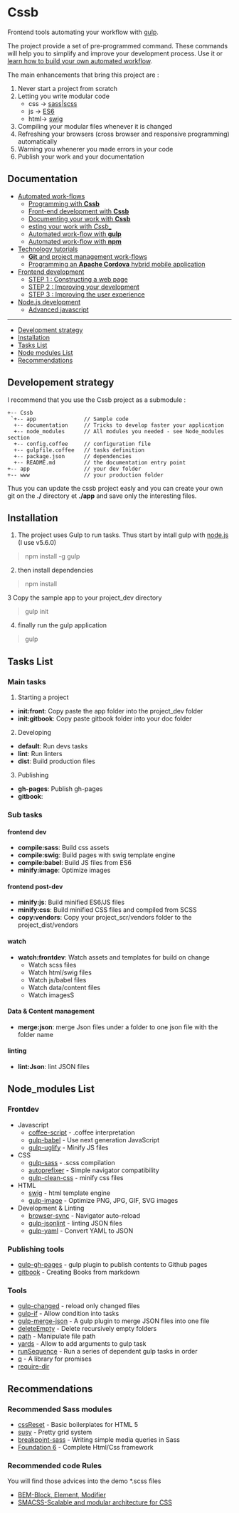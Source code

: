 # Cssb

Frontend tools automating your workflow with [gulp](http://gulpjs.com/).

The project provide a set of pre-programmed command. These commands will help you to simplify and improve your development process. Use it or [learn how to build your own automated workflow](https://github.com/xNok/Cssb/blob/master/docs/part1-automated-workflow/gulp_automated_workflow.md).

The main enhancements that bring this project are :

1. Never start a project from scratch
2. Letting you write modular code
    * css -> [sass|scss](http://sass-lang.com/)
    * js  -> [ES6](https://babeljs.io/)
    * html-> [swig](http://paularmstrong.github.io/swig/)
3. Compiling your modular files whenever it is changed
4. Refreshing your browsers (cross browser and responsive programming) automatically
5. Warning you whenerer you made errors in your code
6. Publish your work and your documentation

## Documentation

* [Automated work-flows](https://github.com/xNok/Cssb/blob/master/part1-automated-workflow/README.md)
    * [Programming with __Cssb__](https://github.com/xNok/Cssb/blob/master/part1-automated-workflow/1_cssb_automated_workflow.md)
    * [Front-end development with __Cssb__](https://github.com/xNok/Cssb/blob/master/part1-automated-workflow/2_cssb_frontdev.md)
    * [Documenting your work with __Cssb__](https://github.com/xNok/Cssb/blob/master/part1-automated-workflow/3_cssb_documentation.md)
    * [esting your work with _Cssb__](https://github.com/xNok/Cssb/blob/master/part1-automated-workflow/4_cssb_tests.md)
    * [Automated work-flow with __gulp__](https://github.com/xNok/Cssb/blob/master/part1-automated-workflow/gulp_automated_workflow.md)
    * [Automated work-flow with __npm__](https://github.com/xNok/Cssb/blob/master/part1-automated-workflow/npm_automated_workflow.md)
* [Technology tutorials](https://github.com/xNok/Cssb/blob/master/part2-technologies-tutorials/README.md)
    * [__Git__ and project management work-flows](https://github.com/xNok/Cssb/blob/master/part2-technologies-tutorials/git_workflow.md)
    * [Programming an __Apache Cordova__ hybrid mobile application](https://github.com/xNok/Cssb/blob/master/part2-technologies-tutorials/apache_cordova.md)
* [Frontend development](https://github.com/xNok/Cssb/blob/master/part3-frontend-development/README.md)
    * [STEP 1 : Constructing a web page](https://github.com/xNok/Cssb/blob/master/part3-frontend-development/step1_constructing_a_web_page.md)
    * [STEP 2 : Improving your development](https://github.com/xNok/Cssb/blob/master/part3-frontend-development/step2_improving_your_development.md)
    * [STEP 3 : Improving the user experience](https://github.com/xNok/Cssb/blob/master/part3-frontend-development/step3_improving_the_user_experience.md)
* [Node.js development](https://github.com/xNok/Cssb/blob/master/part4-nodejs-development/README.md)
    * [Advanced javascript](https://github.com/xNok/Cssb/blob/master/part4-nodejs-development/2_advanced_javascript.md)

----

* [Development strategy](#developement-strategy)
* [Installation](#installation)
* [Tasks List](#tasks-list)
* [Node modules List](#node-modules-list)
* [Recommendations](#recommendations)

## Developement strategy

I recommend that you use the Cssb project as a submodule :

```
+-- Cssb
 `+-- app               // Sample code
  +-- documentation     // Tricks to develop faster your application
  +-- node_modules      // All modules you needed - see Node_modules section
  +-- config.coffee     // configuration file
  +-- gulpfile.coffee   // tasks definition
  +-- package.json      // dependencies
  +-- README.md         // the documentation entry point
+-- app                 // your dev folder
+-- www                 // your production folder
```

Thus you can update the cssb project easly and you can create your own git on the __./__ directory et __./app__ and save only the interesting files.

## Installation

1. The project uses Gulp to run tasks. Thus start by intall gulp with [node.js](https://nodejs.org/en/) (I use v5.6.0)

  > npm install -g gulp

2. then install dependencies

  > npm install

3 Copy the sample app to your project_dev directory

  > gulp init

4. finally run the gulp application

  > gulp

## Tasks List

### Main tasks

1. Starting a project
  * **init:front**:          Copy paste the app folder into the project_dev folder
  * **init:gitbook**:  Copy paste gitbook folder into your doc folder

2. Developing
  * **default**:       Run devs tasks
  * **lint**:          Run linters
  * **dist**:          Build production files

3. Publishing
  * **gh-pages**:      Publish gh-pages
  * **gitbook**:       

### Sub tasks

#### frontend dev
* **compile:sass**:       Build css assets
* **compile:swig**:       Build pages with swig template engine
* **compile:babel**:      Build JS files from ES6
* **minify:image**:       Optimize images

#### frontend post-dev
* **minify:js**:          Build minified ES6/JS files
* **minify:css**:         Build minified CSS files and compiled from SCSS
* **copy:vendors**:       Copy your project_scr/vendors folder to the project_dist/vendors

#### watch
* **watch:frontdev**:  Watch assets and templates for build on change
  * Watch scss files
  * Watch html/swig files
  * Watch js/babel files
  * Watch data/content files
  * Watch imagesS

#### Data & Content management
* **merge:json**:         merge Json files under a folder to one json file with the folder name

#### linting
* **lint:Json**:          lint JSON files

## Node_modules List

### Frontdev

* Javascript
  * [coffee-script](http://coffeescript.org/) - .coffee interpretation
  * [gulp-babel](https://www.npmjs.com/package/gulp-babel) - Use next generation JavaScript
  * [gulp-uglify](https://www.npmjs.com/package/gulp-uglify) - Minify JS files
* CSS
  * [gulp-sass](http://sass-lang.com/) - .scss compilation
  * [autoprefixer](https://css-tricks.com/autoprefixer/) - Simple navigator compatibility
  * [gulp-clean-css](https://github.com/scniro/gulp-clean-css) - minify css files
* HTML
  * [swig](https://www.npmjs.com/package/gulp-swig) - html template engine
  * [gulp-image](https://www.npmjs.com/package/gulp-image) - Optimize PNG, JPG, GIF, SVG images
* Development & Linting
  * [browser-sync](http://www.browsersync.io/) - Navigator auto-reload
  * [gulp-jsonlint](https://www.npmjs.com/package/gulp-jsonlint) - linting JSON files
  * [gulp-yaml](https://www.npmjs.com/package/gulp-yaml) - Convert YAML to JSON

### Publishing tools
* [gulp-gh-pages](https://www.npmjs.com/package/gulp-gh-pages) - gulp plugin to publish contents to Github pages
* [gitbook](http://toolchain.gitbook.com/) - Creating Books from markdown

### Tools
* [gulp-changed](https://www.npmjs.com/package/gulp-changed) - reload only changed files
* [gulp-if](https://www.npmjs.com/package/gulp-if) - Allow condition into tasks
* [gulp-merge-json](https://www.npmjs.com/package/gulp-merge-json) - A gulp plugin to merge JSON files into one file
* [deleteEmpty](https://www.npmjs.com/package/delete-empty) - Delete recursively empty folders
* [path](https://www.npmjs.com/package/path) - Manipulate file path
* [yards](https://www.npmjs.com/package/yargs) - Allow to add arguments to gulp task
* [runSequence](https://www.npmjs.com/package/run-sequence) - Run a series of dependent gulp tasks in order
* [q](https://www.npmjs.com/package/q) - A library for promises
* [require-dir](https://www.npmjs.com/package/require-dir)

## Recommendations

### Recommended Sass modules 

* [cssReset](http://html5doctor.com/html-5-reset-stylesheet/) - Basic boilerplates for HTML 5
* [susy](http://susy.oddbird.net/) - Pretty grid system
* [breakpoint-sass](http://breakpoint-sass.com/) - Writing simple media queries in Sass
* [Foundation 6](http://foundation.zurb.com/sites/docs/) - Complete Html/Css framework

### Recommended code Rules

You will find those advices into the demo *.scss files

* [BEM-Block, Element, Modifier](https://en.bem.info/tutorials/quick-start-static/)
* [SMACSS-Scalable and modular architecture for CSS](https://smacss.com/)
